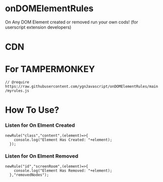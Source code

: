 # onDOMElementRules
On Any DOM Element created or removed run your own cods! (for userscript extension developers)

<h1>CDN</h1><p>
  <code><script src="https://raw.githubusercontent.com/ygnJavascript/onDOMElementRules/main/myrules.js"></script></code>
</p>

<h1>For TAMPERMONKEY</h1><p>
  <code>// @require      https://raw.githubusercontent.com/ygnJavascript/onDOMElementRules/main/myrules.js</code>
</p>

<h1>How To Use?</h1><p>
  <h3>Listen for On Elment Created</h3><p>
  <code>newRule("class","content",(element)=>{
    console.log("Element Has Created: "+element);
  });</code>
</p>
<h3>Listen for On Elment Removed</h3><p>
  <code>newRule("id","screenRoom",(element)=>{
    console.log("Element Has Removed: "+element);
  },"removedNodes");</code>
</p>
</p>

<script>
console.log("Merhaba Dünya!");
</script>
